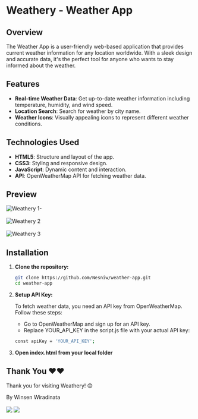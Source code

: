 # Weathery - Weather App

## Overview 
The Weather App is a user-friendly web-based application that provides current weather information for any location worldwide. With a sleek design and accurate data, it's the perfect tool for anyone who wants to stay informed about the weather.

## Features 
- **Real-time Weather Data**: Get up-to-date weather information including temperature, humidity, and wind speed.
- **Location Search**: Search for weather by city name.
- **Weather Icons**: Visually appealing icons to represent different weather conditions.

## Technologies Used 
- **HTML5**: Structure and layout of the app.
- **CSS3**: Styling and responsive design.
- **JavaScript**: Dynamic content and interaction.
- **API**: OpenWeatherMap API for fetching weather data.

## Preview 
![Weathery 1-](https://github.com/user-attachments/assets/4ace996d-3f63-4ecc-9ac4-9c292773505a) <br> <br>
![Weathery 2](https://github.com/user-attachments/assets/86ef2826-31f5-4e9b-ab4c-f7e6adffdb39) <br> <br>
![Weathery 3](https://github.com/user-attachments/assets/7d54577f-8f4d-458a-bad3-edff1312ccfa)

## Installation 
1. **Clone the repository:**
   ```bash
   git clone https://github.com/Nesniw/weather-app.git
   cd weather-app
   ```
2. **Setup API Key:**
   
   To fetch weather data, you need an API key from OpenWeatherMap. Follow these steps:
   - Go to OpenWeatherMap and sign up for an API key.
   - Replace YOUR_API_KEY in the script.js file with your actual API key:
    ```bash
    const apiKey = 'YOUR_API_KEY';
    ```
3. **Open index.html from your local folder**

## Thank You ❤❤

Thank you for visiting Weathery! 😊

By Winsen Wiradinata <br> <br>
<a href="https://www.linkedin.com/in/winsen-wiradinata/"><img src="https://img.shields.io/badge/-Winsen%20Wiradinata-0077B5?style=flat&logo=Linkedin&logoColor=white"/></a>
<a href="mailto:winsenwiradinata@gmail.com"><img src="https://img.shields.io/badge/-winsenwiradinata@gmail.com-D14836?style=flat&logo=Gmail&logoColor=white"/></a>


